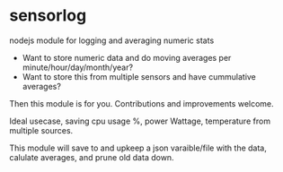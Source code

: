 # sensorlog
nodejs module for logging and averaging numeric stats

- Want to store numeric data and do moving averages per minute/hour/day/month/year?
- Want to store this from multiple sensors and have cummulative averages?

Then this module is for you. Contributions and improvements welcome.

Ideal usecase, saving cpu usage %, power Wattage, temperature from multiple sources. 

This module will save to and upkeep a json varaible/file with the data, calulate averages, and prune old data down.
